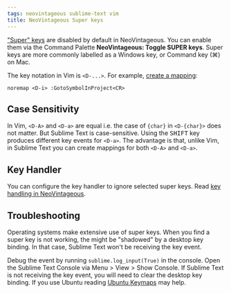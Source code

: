 ```yaml
---
tags: neovintageous sublime-text vim
title: NeoVintageous Super keys
---
```


["Super" keys](https://en.wikipedia.org/wiki/Super_key_(keyboard_button)) are disabled by default in NeoVintageous. You can enable them via the Command Palette **NeoVintageous: Toggle SUPER keys**. Super keys are more commonly labelled as a Windows key, or Command key (⌘) on Mac.

The key notation in Vim is `<D-...>`. For example, [create a mapping](/2023/05/16/neovintageous-mapping-sublime-text-commands/):

```vim
noremap <D-i> :GotoSymbolInProject<CR>
```

## Case Sensitivity

In Vim, `<D-A>` and `<D-a>` are equal i.e. the case of `{char}` in `<D-{char}>` does not matter.  But Sublime Text is case-sensitive. Using the <kbd>SHIFT</kbd> key produces different key events for `<D-a>`. The advantage is that, unlike Vim, in Sublime Text you can create mappings for both `<D-A>` and `<D-a>`.

## Key Handler

You can configure the key handler to ignore selected super keys. Read [key handling in NeoVintageous](/2022/09/22/neovintageous-key-handler/).

## Troubleshooting

Operating systems make extensive use of super keys. When you find a super key is not working, the might be "shadowed" by a desktop key binding. In that case, Sublime Text won't be receiving the key event.

Debug the event by running `sublime.log_input(True)` in the console. Open the Sublime Text Console via Menu &gt; View &gt; Show Console. If Sublime Text is not receiving the key event, you will need to clear the desktop key binding. If you use Ubuntu reading [Ubuntu Keymaps](/2018/02/17/ubuntu-keymaps/) may help.
